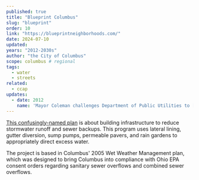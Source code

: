```yaml
---
published: true
title: "Blueprint Columbus"
slug: "blueprint"
order: 10
link: "https://blueprintneighborhoods.com/"
date: 2024-07-10
updated:
years: "2012-2030s"
author: "the City of Columbus"
scope: columbus # regional
tags:
  - water
  - streets
related:
  - ccap
updates:
  - date: 2012
    name: 'Mayor Coleman challenges Department of Public Utilities to [rethink how it complies with wet weather consent orders](https://stormwater.wef.org/2015/02/columbus-solves-sso-problem-creates-jobs-residents/)'
---
```


[This confusingly-named plan](https://blueprintneighborhoods.com/) is about building infrastructure to reduce stormwater runoff and sewer backups. This program uses lateral lining, gutter diversion, sump pumps, permeable pavers, and rain gardens to appropriately direct excess water.

The project is based in Columbus' 2005 Wet Weather Management plan, which was designed to bring Columbus into compliance with Ohio EPA consent orders regarding sanitary sewer overflows and combined sewer overflows.